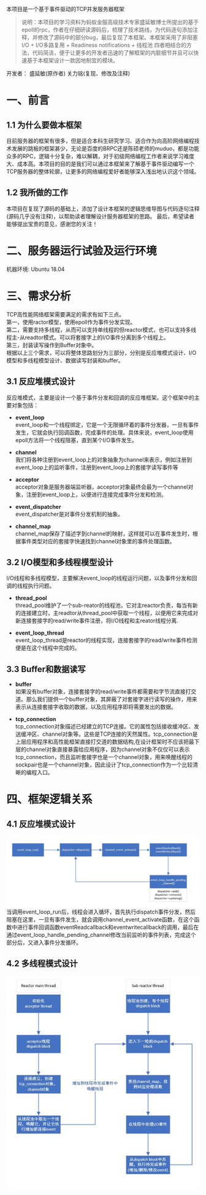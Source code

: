 本项目是一个基于事件驱动的TCP并发服务器框架

>说明：本项目的学习资料为蚂蚁金服高级技术专家盛延敏博士所提出的基于epoll的rpc，作者在仔细研读源码后，梳理了技术路线，为代码逐句添加注释，并修改了源码中的部分bug，最后复现了本框架。本框架采用了非阻塞I/O + I/O多路复用 + Readiness notifications + 线程池 四者相结合的方法，代码简洁，便于让更多的开发者迅速的了解框架的内脏细节并且可以快速基于本框架设计一款因地制宜的模块。

开发者：
盛延敏(原作者)
关力铭(复现、修改及注释)

# 一、前言
## 1.1 为什么要做本框架  
目前服务器的框架有很多，但是适合本科生研究学习、适合作为向高阶网络编程技术发展的跳板的框架甚少，无论是百度的BRPC还是陈硕老师的muduo，都是功能众多的RPC，逻辑十分复杂，难以解耦，对于初级网络编程工作者来说学习难度大、成本高。本项目的目的是我们可以通过本框架来了解基于事件驱动编写一个TCP服务器的整体轮廓，让更多的网络编程爱好者能够深入浅出地认识这个领域。  
## 1.2 我所做的工作  
本项目在复现了源码的基础上，添加了设计本框架的逻辑思维导图与代码逐句注释(源码几乎没有注释)，以帮助读者理解设计服务器框架的思路。
最后，希望读者能够提出宝贵的意见，感谢您的关注！

# 二、服务器运行试验及运行环境
机器环境: Ubuntu 18.04

# 三、需求分析
TCP高性能网络框架需要满足的需求有如下三点。  
第一，使用ractor模型，使用epoll作为事件分发实现。  
第二，需要支持多线程，从而可以支持单线程的但reactor模式，也可以支持多线程主-从readtor模式。可以将套接字上的I/O事件分离到多个线程上。  
第三，封装读写操作到Buffer对象中。  
根据以上三个需求，可以将整体思路划分为三部分，分别是反应堆模式设计、I/O模型和多线程模型设计、数据读写封装和buffer。

## 3.1 反应堆模式设计
反应堆模式，主要是设计一个基于事件分发和回调的反应堆框架。这个框架中的主要对象包括：
- **event_loop**  
event_loop和一个线程绑定，它是一个无限循环着的事件分发器，一旦有事件发生，它就会执行回调函数，完成事件的处理。具体来说，event_loop使用epoll方法将一个线程阻塞，直到某个I/O事件发生。

- **channel**  
我们将各种注册到event_loop上的对象抽象为channel来表示，例如注册到event_loop上的监听事件，注册到event_loop上的套接字读写事件等

- **acceptor**  
acceptor对象是服务器端监听器，acceptor对象最终会最为一个channel对象，注册到event_loop上，以便进行连接完成事件分发和检测。

- **event_dispatcher**  
event_dispatcher是对事件分发机制的抽象。

- **channel_map**  
channel_map保存了描述字到channel的映射，这样就可以在事件发生时，根据事件类型对应的套接字快速找到channel对象里的事件处理函数。

## 3.2 I/O模型和多线程模型设计
I/O线程和多线程模型，主要解决event_loop的线程运行问题，以及事件分发和回调的线程执行问题。

- **thread_pool**  
thread_pool维护了一个sub-reator的线程池，它对主reactor负责，每当有新的连接建立时，主readtor从thread_pool中获取一个线程，以便用它来完成对新连接套接字的read/write事件注册，将I/O线程和主reator线程分离.

- **event_loop_thread**  
event_loop_thread是reactor的线程实现，连接套接字的read/write事件检测便是在这个线程中完成的。

## 3.3 Buffer和数据读写
- **buffer**  
如果没有buffer对象，连接套接字的read/write事件都需要和字节流直接打交道。那么我们提供一个buffer对象，其屏蔽了对套接字进行读写的操作，用来表示从连接套接字收取的数据，以及应用程序即将需要发出的数据。

- **tcp_connection**  
tcp_connection对象描述已经建立的TCP连接。它的属性包括接收缓冲区、发送缓冲区、channel对象等。这些是TCP连接的天然属性。tcp_connection是上层应用程序和高性能框架直接打交道的数据结构,在设计框架时不应该把最下层的channel对象直接暴露给应用程序，因为channel对象不仅仅可以表示tcp_connection，而且监听套接字也是一个channel对象，用来唤醒线程的sockpair也是一个channel对象，因此设计了tcp_connection作为一个比较清晰的编程入口。

# 四、框架逻辑关系  
## 4.1 反应堆模式设计  
![event_loop运行详图](https://github.com/AlexanderGuan/HTTP/blob/main/%E5%8F%8D%E5%BA%94%E5%A0%86%E6%A8%A1%E5%BC%8F%E8%AE%BE%E8%AE%A1.JPG)  
当调用event_loop_run后，线程会进入循环，首先执行dispatch事件分发，然后阻塞在这里，一旦有事件发生，就会调用channel_event_activate函数，在这个函数中进行事件回调函数eventReadcallback和eventwritecallback的调用，最后在通过event_loop_handle_pending_channel修改当前监听的事件列表，完成这个部分后，又进入事件分发循环。  
## 4.2 多线程模式设计  
![线程运行关系-文字版](https://github.com/AlexanderGuan/HTTP/blob/main/%E7%BA%BF%E7%A8%8B%E8%BF%90%E8%A1%8C%E5%85%B3%E7%B3%BB-%E6%96%87%E5%AD%97%E7%89%88.JPG)

